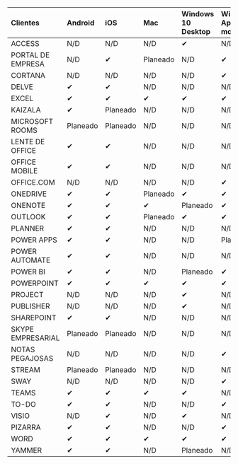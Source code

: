 <!-- This file is generated automatically. Changes made to this file will be overwritten.-->
|Clientes|Android|iOS|Mac|Windows 10<br>Desktop|Windows 10<br>Aplicaciones modernas|
|:-|:-|:-|:-|:-|:-|
|ACCESS|N/D|N/D|N/D|✔|N/D|
|PORTAL DE EMPRESA|N/D|✔|Planeado|N/D|✔|
|CORTANA|N/D|N/D|N/D|N/D|✔|
|DELVE|✔|✔|N/D|N/D|N/D|
|EXCEL|✔|✔|✔|✔|✔|
|KAIZALA|✔|Planeado|N/D|N/D|N/D|
|MICROSOFT ROOMS|Planeado|Planeado|N/D|N/D|N/D|
|LENTE DE OFFICE|✔|✔|N/D|N/D|N/D|
|OFFICE MOBILE|✔|✔|N/D|N/D|N/D|
|OFFICE.COM|N/D|N/D|N/D|N/D|✔|
|ONEDRIVE|✔|✔|Planeado|✔|✔|
|ONENOTE|✔|✔|✔|Planeado|✔|
|OUTLOOK|✔|✔|Planeado|✔|✔|
|PLANNER|✔|✔|N/D|N/D|N/D|
|POWER APPS|✔|✔|N/D|N/D|Planeado|
|POWER AUTOMATE|✔|✔|N/D|N/D|N/D|
|POWER BI|✔|✔|N/D|Planeado|✔|
|POWERPOINT|✔|✔|✔|✔|✔|
|PROJECT|N/D|N/D|N/D|✔|N/D|
|PUBLISHER|N/D|N/D|N/D|✔|N/D|
|SHAREPOINT|✔|✔|N/D|N/D|N/D|
|SKYPE EMPRESARIAL|Planeado|Planeado|N/D|N/D|N/D|
|NOTAS PEGAJOSAS|N/D|N/D|N/D|N/D|✔|
|STREAM|Planeado|Planeado|N/D|N/D|N/D|
|SWAY|N/D|N/D|N/D|N/D|✔|
|TEAMS|✔|✔|✔|✔|N/D|
|TO-DO|✔|✔|N/D|N/D|✔|
|VISIO|N/D|✔|N/D|✔|N/D|
|PIZARRA|✔|✔|N/D|N/D|✔|
|WORD|✔|✔|✔|✔|✔|
|YAMMER|✔|✔|N/D|Planeado|N/D|
